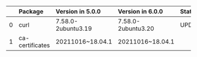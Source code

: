 <!-- markdown-link-check-disable -->

|    | Package         | Version in 5.0.0   | Version in 6.0.0   | Status   |
|---:|:----------------|:-------------------|:-------------------|:---------|
|  0 | curl            | 7.58.0-2ubuntu3.19 | 7.58.0-2ubuntu3.20 | UPDATED  |
|  1 | ca-certificates | 20211016~18.04.1   | 20211016~18.04.1   |          |